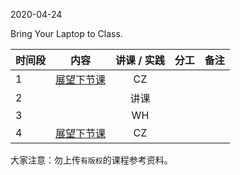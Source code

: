  

2020-04-24

Bring Your Laptop to Class. 


|  时间段  |  内容    | 讲课 / 实践     |  分工  |备注       |
| :---    |   :----:    |   :----:    |    :----:    |       ---: |
|    1    | [展望下节课](../WW10/WW10-Plan.md)    |  CZ   |        |        |
|    2     |       |  讲课   |         |       |
|    3     |       |    WH      |      ||
|    4     | [展望下节课](../WW12/WW12-Plan.md)     |  CZ   |      |        |



大家注意：勿上传``有版权``的课程参考资料。
